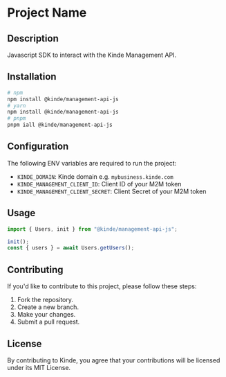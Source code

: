 # Project Name

## Description

Javascript SDK to interact with the Kinde Management API.

## Installation

```bash
# npm
npm install @kinde/management-api-js
# yarn
npm install @kinde/management-api-js
# pnpm
pnpm iall @kinde/management-api-js
```

## Configuration

The following ENV variables are required to run the project:

- `KINDE_DOMAIN`: Kinde domain e.g. `mybusiness.kinde.com`
- `KINDE_MANAGEMENT_CLIENT_ID`: Client ID of your M2M token
- `KINDE_MANAGEMENT_CLIENT_SECRET`: Client Secret of your M2M token

## Usage

```js
import { Users, init } from "@kinde/management-api-js";

init();
const { users } = await Users.getUsers();
```

## Contributing

If you'd like to contribute to this project, please follow these steps:

1. Fork the repository.
2. Create a new branch.
3. Make your changes.
4. Submit a pull request.

## License

By contributing to Kinde, you agree that your contributions will be licensed under its MIT License.

